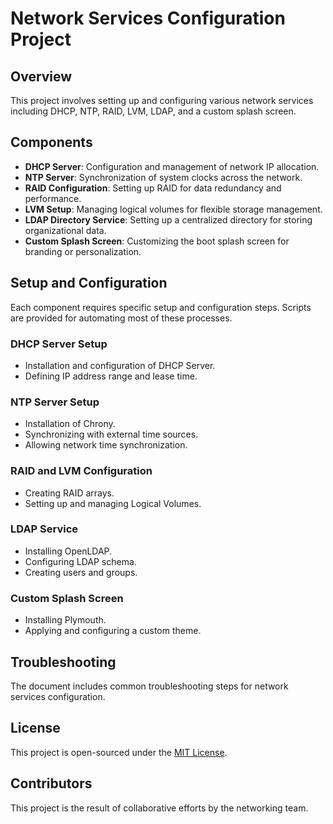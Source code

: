 
# Network Services Configuration Project

## Overview
This project involves setting up and configuring various network services including DHCP, NTP, RAID, LVM, LDAP, and a custom splash screen.

## Components
- **DHCP Server**: Configuration and management of network IP allocation.
- **NTP Server**: Synchronization of system clocks across the network.
- **RAID Configuration**: Setting up RAID for data redundancy and performance.
- **LVM Setup**: Managing logical volumes for flexible storage management.
- **LDAP Directory Service**: Setting up a centralized directory for storing organizational data.
- **Custom Splash Screen**: Customizing the boot splash screen for branding or personalization.

## Setup and Configuration
Each component requires specific setup and configuration steps. Scripts are provided for automating most of these processes.

### DHCP Server Setup
- Installation and configuration of DHCP Server.
- Defining IP address range and lease time.

### NTP Server Setup
- Installation of Chrony.
- Synchronizing with external time sources.
- Allowing network time synchronization.

### RAID and LVM Configuration
- Creating RAID arrays.
- Setting up and managing Logical Volumes.

### LDAP Service
- Installing OpenLDAP.
- Configuring LDAP schema.
- Creating users and groups.

### Custom Splash Screen
- Installing Plymouth.
- Applying and configuring a custom theme.

## Troubleshooting
The document includes common troubleshooting steps for network services configuration.

## License
This project is open-sourced under the [MIT License](https://opensource.org/licenses/MIT).

## Contributors
This project is the result of collaborative efforts by the networking team.
